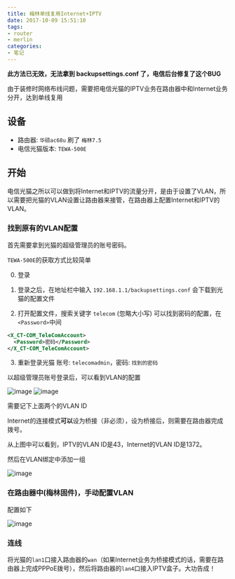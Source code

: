 ```yaml
---
title: 梅林单线复用Internet+IPTV
date: 2017-10-09 15:51:10
tags:
- router
- merlin
categories:
- 笔记
---
```


**此方法已无效，无法拿到 backupsettings.conf 了，电信后台修复了这个BUG**

由于装修时网络布线问题，需要把电信光猫的IPTV业务在路由器中和Internet业务分开，达到单线复用

## 设备

- 路由器: `华硕ac68u` 刷了 `梅林7.5`
- 电信光猫版本: `TEWA-500E`

<!-- more -->

## 开始

电信光猫之所以可以做到将Internet和IPTV的流量分开，是由于设置了VLAN，所以需要把光猫的VLAN设置让路由器来接管，在路由器上配置Internet和IPTV的VLAN。

### 找到原有的VLAN配置

首先需要拿到光猫的超级管理员的账号密码。

`TEWA-500E`的获取方式比较简单

0. 登录

1. 登录之后，在地址栏中输入 `192.168.1.1/backupsettings.conf` 会下载到光猫的配置文件

2. 打开配置文件，搜索关键字 `telecom` (忽略大小写) 可以找到密码的配置，在`<Password>`中间

  ```xml
  <X_CT-COM_TeleComAccount>
    <Password>密码</Password>
  </X_CT-COM_TeleComAccount>
  ```

3. 重新登录光猫 账号: `telecomadmin`，密码: `找到的密码`

以超级管理员账号登录后，可以看到VLAN的配置

![image](https://t1.picb.cc/uploads/2019/09/11/gBwg5J.png)
![image](https://t1.picb.cc/uploads/2019/09/11/gBwkS0.png)

需要记下上面两个的VLAN ID

Internet的连接模式**可以**设为桥接（非必须），设为桥接后，则需要在路由器完成拨号。

从上图中可以看到，IPTV的VLAN ID是43，Internet的VLAN ID是1372。

然后在VLAN绑定中添加一组

![image](https://t1.picb.cc/uploads/2019/09/11/gBwZy1.png)

### 在路由器中(梅林固件)，手动配置VLAN

配置如下

![image](https://t1.picb.cc/uploads/2019/09/11/gBwwcd.png)

### 连线

将光猫的`lan1`口接入路由器的`wan`（如果Internet业务为桥接模式的话，需要在路由器上完成PPPoE拨号），然后将路由器的`lan4`口接入IPTV盒子。大功告成！
